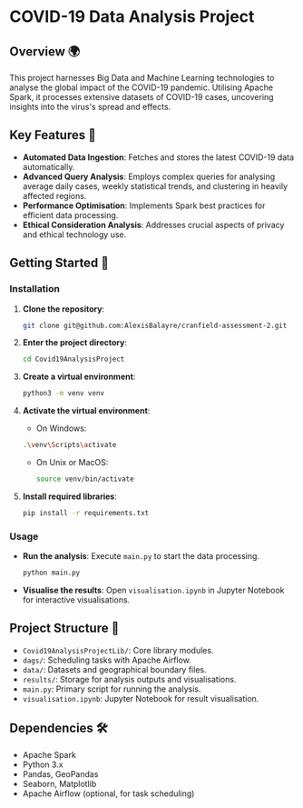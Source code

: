 # COVID-19 Data Analysis Project

## Overview 🌍

This project harnesses Big Data and Machine Learning technologies to analyse the global impact of the COVID-19 pandemic. Utilising Apache Spark, it processes extensive datasets of COVID-19 cases, uncovering insights into the virus's spread and effects.

## Key Features 🌟

- **Automated Data Ingestion**: Fetches and stores the latest COVID-19 data automatically.
- **Advanced Query Analysis**: Employs complex queries for analysing average daily cases, weekly statistical trends, and clustering in heavily affected regions.
- **Performance Optimisation**: Implements Spark best practices for efficient data processing.
- **Ethical Consideration Analysis**: Addresses crucial aspects of privacy and ethical technology use.

## Getting Started 🚀

### Installation

1. **Clone the repository**:

   ```bash
   git clone git@github.com:AlexisBalayre/cranfield-assessment-2.git
   ```

2. **Enter the project directory**:

   ```bash
   cd Covid19AnalysisProject
   ```

3. **Create a virtual environment**:

   ```bash
   python3 -m venv venv
   ```

4. **Activate the virtual environment**:

   - On Windows:

   ```bash
   .\venv\Scripts\activate
   ```

   - On Unix or MacOS:

     ```bash
     source venv/bin/activate
     ```

5. **Install required libraries**:

   ```bash
   pip install -r requirements.txt
   ```

### Usage

- **Run the analysis**: Execute `main.py` to start the data processing.

  ```bash
  python main.py
  ```

- **Visualise the results**: Open `visualisation.ipynb` in Jupyter Notebook for interactive visualisations.

## Project Structure 📂

- `Covid19AnalysisProjectLib/`: Core library modules.
- `dags/`: Scheduling tasks with Apache Airflow.
- `data/`: Datasets and geographical boundary files.
- `results/`: Storage for analysis outputs and visualisations.
- `main.py`: Primary script for running the analysis.
- `visualisation.ipynb`: Jupyter Notebook for result visualisation.

## Dependencies 🛠️

- Apache Spark
- Python 3.x
- Pandas, GeoPandas
- Seaborn, Matplotlib
- Apache Airflow (optional, for task scheduling)
